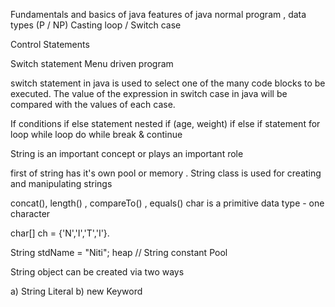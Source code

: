 Fundamentals and basics of java
features of java
normal program , data types (P / NP) Casting
loop / Switch case 

Control Statements

Switch statement
Menu driven program

switch statement in java is used to select one of the many code blocks to be
executed. The value of the expression in switch case in java will be compared
with the values of each case.

If conditions 
if else statement
nested if (age, weight)
if else if statement
for loop
while loop
do while
break & continue

String is an important concept or plays an important role 

first of string has it's own pool or memory . String class
is used for creating and manipulating strings

concat(), length() , compareTo()  , equals()
char is a primitive data type - one character 

char[] ch = {'N','I','T','I'}.

String stdName = "Niti";   heap // String constant Pool

String object can be created via two ways

a) String Literal
b) new Keyword




 








